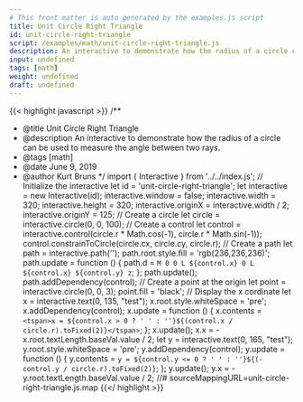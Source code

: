 ```yaml
---
# This front matter is auto generated by the examples.js script
title: Unit Circle Right Triangle
id: unit-circle-right-triangle
script: /examples/math/unit-circle-right-triangle.js
description: An interactive to demonstrate how the radius of a circle can be used to measure the angle between two rays.
input: undefined
tags: [math]
weight: undefined
draft: undefined
---
```


{{< highlight javascript >}}
/**
* @title Unit Circle Right Triangle
* @description An interactive to demonstrate how the radius of a circle can be used to measure the angle between two rays.
* @tags [math]
* @date June 9, 2019
* @author Kurt Bruns
*/
import { Interactive } from '../../index.js';
// Initialize the interactive
let id = 'unit-circle-right-triangle';
let interactive = new Interactive(id);
interactive.window = false;
interactive.width = 320;
interactive.height = 320;
interactive.originX = interactive.width / 2;
interactive.originY = 125;
// Create a circle
let circle = interactive.circle(0, 0, 100);
// Create a control
let control = interactive.control(circle.r * Math.cos(-1), circle.r * Math.sin(-1));
control.constrainToCircle(circle.cx, circle.cy, circle.r);
// Create a path
let path = interactive.path('');
path.root.style.fill = 'rgb(236,236,236)';
path.update = function () {
    path.d = `M 0 0
            L ${control.x} 0
            L ${control.x} ${control.y}
            z`;
};
path.update();
path.addDependency(control);
// Create a point at the origin
let point = interactive.circle(0, 0, 3);
point.fill = 'black';
// Display the x cordinate
let x = interactive.text(0, 135, "test");
x.root.style.whiteSpace = 'pre';
x.addDependency(control);
x.update = function () {
    x.contents = `<tspan>x = ${control.x > 0 ? ' ' : ''}${(control.x / circle.r).toFixed(2)}</tspan>`;
};
x.update();
x.x = -x.root.textLength.baseVal.value / 2;
let y = interactive.text(0, 165, "test");
y.root.style.whiteSpace = 'pre';
y.addDependency(control);
y.update = function () {
    y.contents = `y = ${control.y <= 0 ? ' ' : ''}${(-control.y / circle.r).toFixed(2)}`;
};
y.update();
y.x = -y.root.textLength.baseVal.value / 2;
//# sourceMappingURL=unit-circle-right-triangle.js.map
{{</ highlight >}}

